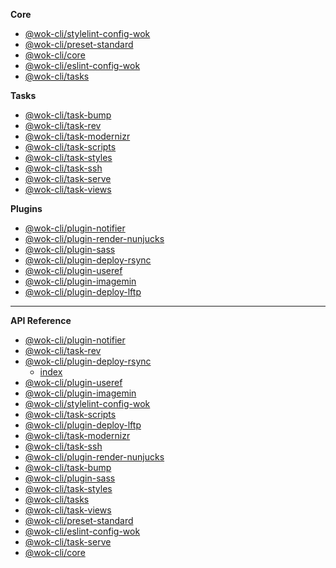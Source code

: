 <!-- prettier-ignore -->
**Core**

- [@wok-cli/stylelint-config-wok](packages/stylelint-config-wok/)
- [@wok-cli/preset-standard](packages/preset-standard/)
- [@wok-cli/core](packages/core/)
- [@wok-cli/eslint-config-wok](packages/eslint-config-wok/)
- [@wok-cli/tasks](packages/tasks/)

**Tasks**

- [@wok-cli/task-bump](packages/task-bump/)
- [@wok-cli/task-rev](packages/task-rev/)
- [@wok-cli/task-modernizr](packages/task-modernizr/)
- [@wok-cli/task-scripts](packages/task-scripts/)
- [@wok-cli/task-styles](packages/task-styles/)
- [@wok-cli/task-ssh](packages/task-ssh/)
- [@wok-cli/task-serve](packages/task-serve/)
- [@wok-cli/task-views](packages/task-views/)

**Plugins**

- [@wok-cli/plugin-notifier](packages/plugin-notifier/)
- [@wok-cli/plugin-render-nunjucks](packages/plugin-render-nunjucks/)
- [@wok-cli/plugin-sass](packages/plugin-sass/)
- [@wok-cli/plugin-deploy-rsync](packages/plugin-deploy-rsync/)
- [@wok-cli/plugin-useref](packages/plugin-useref/)
- [@wok-cli/plugin-imagemin](packages/plugin-imagemin/)
- [@wok-cli/plugin-deploy-lftp](packages/plugin-deploy-lftp/)

---

**API Reference**

- [@wok-cli/plugin-notifier](packages/plugin-notifier/api/)
- [@wok-cli/task-rev](packages/task-rev/api/)
- [@wok-cli/plugin-deploy-rsync](packages/plugin-deploy-rsync/api/)
  - [index](packages/plugin-deploy-rsync/api/index)
- [@wok-cli/plugin-useref](packages/plugin-useref/api/)
- [@wok-cli/plugin-imagemin](packages/plugin-imagemin/api/)
- [@wok-cli/stylelint-config-wok](packages/stylelint-config-wok/api/)
- [@wok-cli/task-scripts](packages/task-scripts/api/)
- [@wok-cli/plugin-deploy-lftp](packages/plugin-deploy-lftp/api/)
- [@wok-cli/task-modernizr](packages/task-modernizr/api/)
- [@wok-cli/task-ssh](packages/task-ssh/api/)
- [@wok-cli/plugin-render-nunjucks](packages/plugin-render-nunjucks/api/)
- [@wok-cli/task-bump](packages/task-bump/api/)
- [@wok-cli/plugin-sass](packages/plugin-sass/api/)
- [@wok-cli/task-styles](packages/task-styles/api/)
- [@wok-cli/tasks](packages/tasks/api/)
- [@wok-cli/task-views](packages/task-views/api/)
- [@wok-cli/preset-standard](packages/preset-standard/api/)
- [@wok-cli/eslint-config-wok](packages/eslint-config-wok/api/)
- [@wok-cli/task-serve](packages/task-serve/api/)
- [@wok-cli/core](packages/core/api/)
